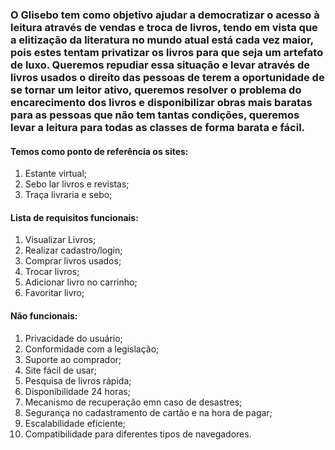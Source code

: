 ### O Glisebo tem como objetivo ajudar a democratizar o acesso à leitura através de vendas e troca de livros, tendo em vista que a elitização da literatura no mundo atual está cada vez maior, pois estes tentam privatizar os livros para que seja um artefato de luxo. Queremos repudiar essa situação e levar através de livros usados o direito das pessoas de terem a oportunidade de se tornar um leitor ativo, queremos resolver o problema do encarecimento dos livros e disponibilizar obras mais baratas para as pessoas que não tem tantas condições, queremos levar a leitura para todas as classes de forma barata e fácil.

#### Temos como ponto de referência os sites:
1. Estante virtual;
2. Sebo lar livros e revistas;
3. Traça livraria e sebo;

#### Lista de requisitos funcionais:
1. Visualizar Livros;
2. Realizar cadastro/login;
3. Comprar livros usados;
4. Trocar livros;
5. Adicionar livro no carrinho;
6. Favoritar livro;

#### Não funcionais:
1. Privacidade do usuário;
2. Conformidade com a legislação;
3. Suporte ao comprador;
4. Site fácil de usar;
5. Pesquisa de livros rápida;
6. Disponibilidade 24 horas;
7. Mecanismo de recuperação emn caso de desastres; 
8. Segurança no cadastramento de cartão e na hora de pagar;
9. Escalabilidade eficiente; 
10. Compatibilidade para diferentes tipos de navegadores.